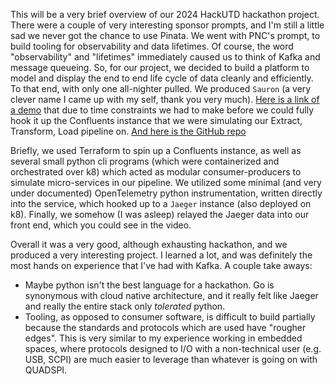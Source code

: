 This will be a very brief overview of our 2024 HackUTD hackathon project.
There were a couple of very interesting sponsor prompts, and I'm still
a little sad we never got the chance to use Pinata. We went
with PNC's prompt, to build tooling for observability and data lifetimes.
Of course, the word "observability" and "lifetimes" immediately caused us
to think of Kafka and message queueing. So, for our project, we decided to
build a platform to model and display the end to end life cycle of data
cleanly and efficiently. To that end, with only one all-nighter pulled. We
produced ``Sauron`` (a very clever name I came up with my self, thank you
very much). [Here is a link of
a demo](https://www.youtube.com/watch?v=SM_0w7rKo2c) that due to time
constraints we had to make before we could fully hook it up the Confluents
instance that we were simulating our Extract, Transform, Load pipeline on.
[And here is the GitHub repo](https://github.com/NicoOhR/sauron.git) 

Briefly, we used Terraform to spin up a Confluents instance, as well as
several small python cli programs (which were containerized and
orchestrated over k8) which acted as modular consumer-producers to
simulate micro-services in our pipeline. We utilized some minimal (and
very under documented) OpenTelemetry python instrumentation, written
directly into the service, which hooked up to a ```Jaeger``` instance
(also deployed on k8). Finally, we somehow (I was asleep) relayed the
Jaeger data into our front end, which you could see in the video.

Overall it was a very good, although exhausting hackathon, and we produced
a very interesting project. I learned a lot, and was definitely the most
hands on experience that I've had with Kafka. A couple take aways:

* Maybe python isn't the best language for a hackathon. Go is synonymous
with cloud native architecture, and it really felt like Jaeger and really
the entire stack only *tolerated* python. 
* Tooling, as opposed to consumer software, is difficult to build
partially because the standards and protocols which are used have "rougher
edges". This is very similar to my experience working in embedded spaces,
where protocols designed to I/O with a non-technical user (e.g. USB, SCPI)
are much easier to leverage than whatever is going on with QUADSPI.
